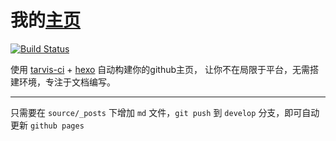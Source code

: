 
# 我的[主页](https://wangming1993.github.io/)

[![Build Status](https://travis-ci.org/wangming1993/wangming1993.github.com.svg?branch=develop)](https://travis-ci.org/wangming1993/wangming1993.github.com)

使用 [tarvis-ci](https://travis-ci.org) + [hexo](https://hexo.io/) 自动构建你的github主页， 让你不在局限于平台，无需搭建环境，专注于文档编写。

---

只需要在 `source/_posts` 下增加 `md` 文件，`git push` 到 `develop` 分支，即可自动更新 `github pages`